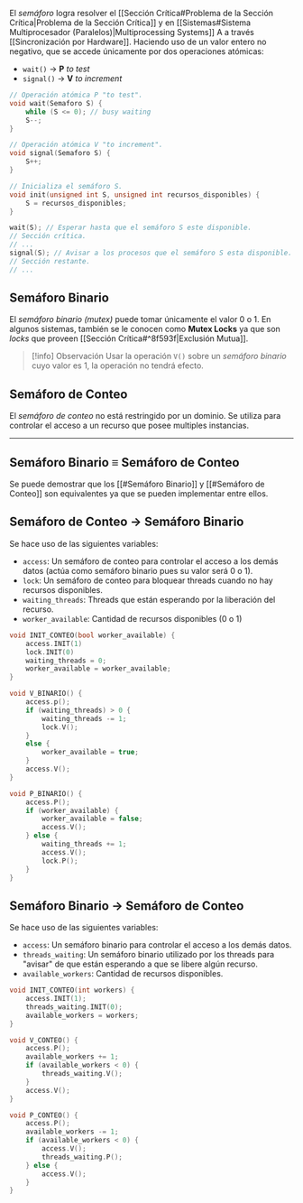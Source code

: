 El *semáforo* logra resolver el [[Sección Crítica#Problema de la Sección Crítica|Problema de la Sección Crítica]] y en [[Sistemas#Sistema Multiprocesador (Paralelos)|Multiprocessing Systems]] A a través [[Sincronización por Hardware]]. Haciendo uso de un valor entero no negativo, que se accede únicamente por dos operaciones atómicas:
- `wait()` $\rightarrow$ **P** *to test*
- `signal()` $\rightarrow$ **V** *to increment*

```c
// Operación atómica P "to test".
void wait(Semaforo S) {
	while (S <= 0); // busy waiting
	S--;
}

// Operación atómica V "to increment".
void signal(Semaforo S) {
	S++;
}

// Inicializa el semáforo S.
void init(unsigned int S, unsigned int recursos_disponibles) {
	S = recursos_disponibles;
}
```

```c
wait(S); // Esperar hasta que el semáforo S este disponible.
// Sección crítica.
// ...
signal(S); // Avisar a los procesos que el semáforo S esta disponible.
// Sección restante.
// ...
```

## Semáforo Binario
El *semáforo binario (mutex)* puede tomar únicamente el valor 0 o 1. En algunos sistemas, también se le conocen como **Mutex Locks** ya que son *locks* que proveen [[Sección Crítica#^8f593f|Exclusión Mutua]].

>[!info] Observación
>Usar la operación `V()` sobre un *semáforo binario* cuyo valor es 1, la operación no tendrá efecto.

## Semáforo de Conteo
El *semáforo de conteo* no está restringido por un dominio. Se utiliza para controlar el acceso a un recurso que posee multiples instancias.

***
## Semáforo Binario $\equiv$ Semáforo de Conteo
Se puede demostrar que los [[#Semáforo Binario]] y [[#Semáforo de Conteo]] son equivalentes ya que se pueden implementar entre ellos.

## Semáforo de Conteo $\rightarrow$ Semáforo Binario
Se hace uso de las siguientes variables:
- `access`: Un semáforo de conteo para controlar el acceso a los demás datos (actúa como semáforo binario pues su valor será 0 o 1).
- `lock`: Un semáforo de conteo para bloquear threads cuando no hay recursos disponibles.
- `waiting_threads`: Threads que están esperando por la liberación del recurso.
- `worker_available`: Cantidad de recursos disponibles (0 o 1)

```c
void INIT_CONTEO(bool worker_available) {
	access.INIT(1)
	lock.INIT(0)
	waiting_threads = 0;
	worker_available = worker_available;
}

void V_BINARIO() {
	access.p();
	if (waiting_threads) > 0 {
		waiting_threads -= 1;
		lock.V();
	}
	else {
		worker_available = true;
	}
	access.V();
}

void P_BINARIO() {
	access.P();
	if (worker_available) {
		worker_available = false;
		access.V();
	} else {
		waiting_threads += 1;
		access.V();
		lock.P();
	}
}
```

## Semáforo Binario $\rightarrow$ Semáforo de Conteo
Se hace uso de las siguientes variables:
- `access`: Un semáforo binario para controlar el acceso a los demás datos.
- `threads_waiting`: Un semáforo binario utilizado por los threads para "avisar" de que están esperando a que se libere algún recurso.
- `available_workers`: Cantidad de recursos disponibles.

```c
void INIT_CONTEO(int workers) {
	access.INIT(1);
	threads_waiting.INIT(0);
	available_workers = workers;
}

void V_CONTEO() {
	access.P();
	available_workers += 1;
	if (available_workers < 0) {
		threads_waiting.V();
	}
	access.V();
}

void P_CONTEO() {
	access.P();
	available_workers -= 1;
	if (available_workers < 0) {
		access.V();		
		threads_waiting.P();
	} else {
		access.V();
	}
}
```
